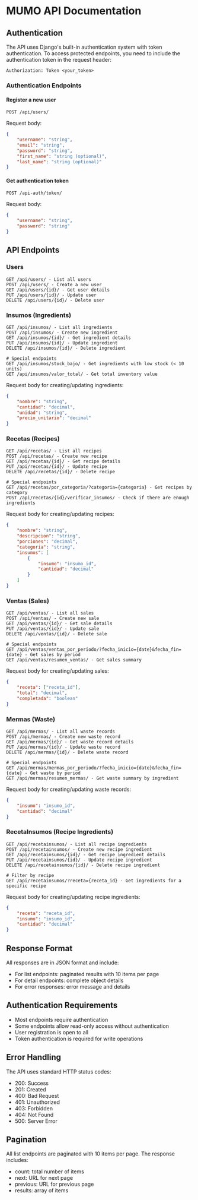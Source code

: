 # MUMO API Documentation

## Authentication

The API uses Django's built-in authentication system with token authentication. To access protected endpoints, you need to include the authentication token in the request header:

```
Authorization: Token <your_token>
```

### Authentication Endpoints

#### Register a new user
```
POST /api/users/
```
Request body:
```json
{
    "username": "string",
    "email": "string",
    "password": "string",
    "first_name": "string (optional)",
    "last_name": "string (optional)"
}
```

#### Get authentication token
```
POST /api-auth/token/
```
Request body:
```json
{
    "username": "string",
    "password": "string"
}
```

## API Endpoints

### Users
```
GET /api/users/ - List all users
POST /api/users/ - Create a new user
GET /api/users/{id}/ - Get user details
PUT /api/users/{id}/ - Update user
DELETE /api/users/{id}/ - Delete user
```

### Insumos (Ingredients)
```
GET /api/insumos/ - List all ingredients
POST /api/insumos/ - Create new ingredient
GET /api/insumos/{id}/ - Get ingredient details
PUT /api/insumos/{id}/ - Update ingredient
DELETE /api/insumos/{id}/ - Delete ingredient

# Special endpoints
GET /api/insumos/stock_bajo/ - Get ingredients with low stock (< 10 units)
GET /api/insumos/valor_total/ - Get total inventory value
```

Request body for creating/updating ingredients:
```json
{
    "nombre": "string",
    "cantidad": "decimal",
    "unidad": "string",
    "precio_unitario": "decimal"
}
```

### Recetas (Recipes)
```
GET /api/recetas/ - List all recipes
POST /api/recetas/ - Create new recipe
GET /api/recetas/{id}/ - Get recipe details
PUT /api/recetas/{id}/ - Update recipe
DELETE /api/recetas/{id}/ - Delete recipe

# Special endpoints
GET /api/recetas/por_categoria/?categoria={categoria} - Get recipes by category
POST /api/recetas/{id}/verificar_insumos/ - Check if there are enough ingredients
```

Request body for creating/updating recipes:
```json
{
    "nombre": "string",
    "descripcion": "string",
    "porciones": "decimal",
    "categoria": "string",
    "insumos": [
        {
            "insumo": "insumo_id",
            "cantidad": "decimal"
        }
    ]
}
```

### Ventas (Sales)
```
GET /api/ventas/ - List all sales
POST /api/ventas/ - Create new sale
GET /api/ventas/{id}/ - Get sale details
PUT /api/ventas/{id}/ - Update sale
DELETE /api/ventas/{id}/ - Delete sale

# Special endpoints
GET /api/ventas/ventas_por_periodo/?fecha_inicio={date}&fecha_fin={date} - Get sales by period
GET /api/ventas/resumen_ventas/ - Get sales summary
```

Request body for creating/updating sales:
```json
{
    "receta": ["receta_id"],
    "total": "decimal",
    "completada": "boolean"
}
```

### Mermas (Waste)
```
GET /api/mermas/ - List all waste records
POST /api/mermas/ - Create new waste record
GET /api/mermas/{id}/ - Get waste record details
PUT /api/mermas/{id}/ - Update waste record
DELETE /api/mermas/{id}/ - Delete waste record

# Special endpoints
GET /api/mermas/mermas_por_periodo/?fecha_inicio={date}&fecha_fin={date} - Get waste by period
GET /api/mermas/resumen_mermas/ - Get waste summary by ingredient
```

Request body for creating/updating waste records:
```json
{
    "insumo": "insumo_id",
    "cantidad": "decimal"
}
```

### RecetaInsumos (Recipe Ingredients)
```
GET /api/recetainsumos/ - List all recipe ingredients
POST /api/recetainsumos/ - Create new recipe ingredient
GET /api/recetainsumos/{id}/ - Get recipe ingredient details
PUT /api/recetainsumos/{id}/ - Update recipe ingredient
DELETE /api/recetainsumos/{id}/ - Delete recipe ingredient

# Filter by recipe
GET /api/recetainsumos/?receta={receta_id} - Get ingredients for a specific recipe
```

Request body for creating/updating recipe ingredients:
```json
{
    "receta": "receta_id",
    "insumo": "insumo_id",
    "cantidad": "decimal"
}
```

## Response Format

All responses are in JSON format and include:
- For list endpoints: paginated results with 10 items per page
- For detail endpoints: complete object details
- For error responses: error message and details

## Authentication Requirements

- Most endpoints require authentication
- Some endpoints allow read-only access without authentication
- User registration is open to all
- Token authentication is required for write operations

## Error Handling

The API uses standard HTTP status codes:
- 200: Success
- 201: Created
- 400: Bad Request
- 401: Unauthorized
- 403: Forbidden
- 404: Not Found
- 500: Server Error

## Pagination

All list endpoints are paginated with 10 items per page. The response includes:
- count: total number of items
- next: URL for next page
- previous: URL for previous page
- results: array of items 